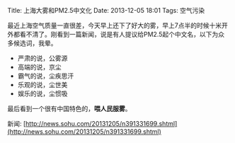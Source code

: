 Title: 上海大雾和PM2.5中文化
Date: 2013-12-05 18:01
Tags: 空气污染

最近上海空气质量一直很差，今天早上还下了好大的雾，早上7点半的时候十米开外都看不清了。刚看到一篇新闻，说是有人提议给PM2.5起个中文名，以下为众多候选词，我晕。

*  严肃的说，公雾源
*  高端的说，京尘
*  霸气的说，尘疾思汗
*  乐观的说，尘世美
*  娱乐的说，尘惯吸

最后看到一个很有中国特色的，**喂人民服雾**。

新闻: [http://news.sohu.com/20131205/n391331699.shtml](http://news.sohu.com/20131205/n391331699.shtml)
